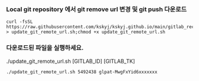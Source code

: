 ### Local git repository 에서 git remove url 변경 및 git push 다운로드
```
curl -fsSL https://raw.githubusercontent.com/kskyj/kskyj.github.io/main/gitlab_recovery/update_git_remote_url.sh > update_git_remote_url.sh;chmod +x update_git_remote_url.sh
```
### 다운로드된 파일을 실행하세요.
./update_git_remote_url.sh [GITLAB_ID] [GITLAB_TK]
```
./update_git_remote_url.sh 5492438 glpat-MwgFxYid6xxxxxxx
```
